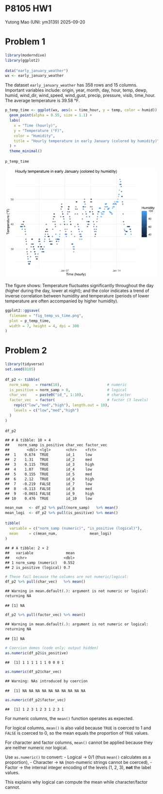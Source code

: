 P8105 HW1
================
Yutong Mao (UNI: ym3139)
2025-09-20

# Problem 1

``` r
library(moderndive)
library(ggplot2)

data("early_january_weather")  
wx <- early_january_weather
```

The dataset `early_january_weather` has 358 rows and 15 columns.  
Important variables include: origin, year, month, day, hour, temp, dewp,
humid, wind_dir, wind_speed, wind_gust, precip, pressure, visib,
time_hour.  
The average temperature is 39.58 °F.

``` r
p_temp_time <- ggplot(wx, aes(x = time_hour, y = temp, color = humid)) +
  geom_point(alpha = 0.55, size = 1.1) +
  labs(
    x = "Time (hourly)",
    y = "Temperature (°F)",
    color = "Humidity",
    title = "Hourly temperature in early January (colored by humidity)"
  ) +
  theme_minimal()

p_temp_time
```

![](p8105_hw1_ym3139_files/figure-gfm/unnamed-chunk-1-1.png)<!-- -->

The figure shows: Temperature fluctuates significantly throughout the
day (higher during the day, lower at night); and the color indicates a
trend of inverse correlation between humidity and temperature (periods
of lower temperature are often accompanied by higher humidity).

``` r
ggplot2::ggsave(
  filename = "fig_temp_vs_time.png",
  plot = p_temp_time,
  width = 7, height = 4, dpi = 300
)
```

# Problem 2

``` r
library(tidyverse)
set.seed(8105)

df_p2 <- tibble(
  norm_samp   = rnorm(10),                     # numeric
  is_positive = norm_samp > 0,                 # logical
  char_vec    = paste0("id_", 1:10),           # character
  factor_vec  = factor(                        # factor (3 levels)
    rep(c("low","med","high"), length.out = 10),
    levels = c("low","med","high")
  )
)

df_p2
```

    ## # A tibble: 10 × 4
    ##    norm_samp is_positive char_vec factor_vec
    ##        <dbl> <lgl>       <chr>    <fct>     
    ##  1    0.674  TRUE        id_1     low       
    ##  2    1.31   TRUE        id_2     med       
    ##  3    0.115  TRUE        id_3     high      
    ##  4    1.07   TRUE        id_4     low       
    ##  5    0.155  TRUE        id_5     med       
    ##  6    2.12   TRUE        id_6     high      
    ##  7   -0.219  FALSE       id_7     low       
    ##  8   -0.113  FALSE       id_8     med       
    ##  9   -0.0651 FALSE       id_9     high      
    ## 10    0.476  TRUE        id_10    low

``` r
mean_num   <- df_p2 %>% pull(norm_samp)   %>% mean()
mean_logi  <- df_p2 %>% pull(is_positive) %>% mean()

tibble(
  variable = c("norm_samp (numeric)", "is_positive (logical)"),
  mean     = c(mean_num,               mean_logi)
)
```

    ## # A tibble: 2 × 2
    ##   variable               mean
    ##   <chr>                 <dbl>
    ## 1 norm_samp (numeric)   0.552
    ## 2 is_positive (logical) 0.7

``` r
# These fail because the columns are not numeric/logical:
df_p2 %>% pull(char_vec)   %>% mean()
```

    ## Warning in mean.default(.): argument is not numeric or logical: returning NA

    ## [1] NA

``` r
df_p2 %>% pull(factor_vec) %>% mean()
```

    ## Warning in mean.default(.): argument is not numeric or logical: returning NA

    ## [1] NA

``` r
# Coercion demos (code only; output hidden)
as.numeric(df_p2$is_positive)     
```

    ##  [1] 1 1 1 1 1 1 0 0 0 1

``` r
as.numeric(df_p2$char_vec) 
```

    ## Warning: NAs introduced by coercion

    ##  [1] NA NA NA NA NA NA NA NA NA NA

``` r
as.numeric(df_p2$factor_vec) 
```

    ##  [1] 1 2 3 1 2 3 1 2 3 1

For numeric columns, the `mean()` function operates as expected.

For logical columns, `mean()` is also valid because `TRUE` is coerced to
1 and `FALSE` is coerced to 0, so the mean equals the proportion of
`TRUE` values.

For character and factor columns, `mean()` cannot be applied because
they are neither numeric nor logical.

Use `as.numeric()` to convert: - Logical → 0/1 (thus `mean()` calculates
as a proportion), - Character → `NA` (non-numeric strings cannot be
coerced), - Factor → the internal integer encoding of the levels (1, 2,
3), **not** the label values.

This explains why logical can compute the mean while character/factor
cannot.
